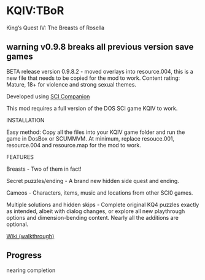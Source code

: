# KQIV:TBoR
King’s Quest IV: The Breasts of Rosella

## warning v0.9.8 breaks all previous version save games

BETA release version 0.9.8.2 - moved overlays into resource.004, this is a new file that needs to be copied for the mod to work.
Content rating: Mature, 18+ for violence and strong sexual themes.

Developed using <a href="http://scicompanion.com/">SCI Companion</a>

This mod requires a full version of the DOS SCI game KQIV to work.

INSTALLATION

Easy method: Copy all the files into your KQIV game folder and run the game in DosBox or SCUMMVM. At minimum, replace resouce.001, resource.004 and resource.map for the mod to work.


FEATURES

Breasts - Two of them in fact!

Secret puzzles/ending - A brand new hidden side quest and ending.

Cameos - Characters, items, music and locations from other SCI0 games.

Multiple solutions and hidden skips - Complete original KQ4 puzzles exactly as intended, albeit with dialog changes, or explore all new playthrough options and dimension-bending content. Nearly all the additions are optional.

<a href="https://github.com/Doomlazer/KQIV-TBoR/wiki">Wiki (walkthrough)</a>

## Progress

nearing completion